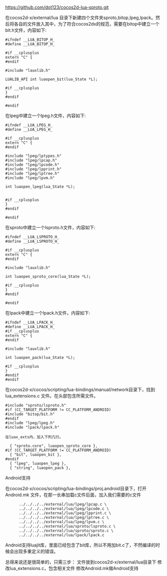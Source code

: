https://github.com/dot123/cocos2d-lua-sproto.git

在cocos2d-x/external/lua 目录下新建四个文件夹sproto,bitop,lpeg,lpack。然后将各自的文件放入其中，为了符合cocos2dx的规范，需要在bitop中建立一个bit.h文件，内容如下:
``` 
#ifndef __LUA_BITOP_H_
#define __LUA_BITOP_H_

#if __cplusplus
extern "C" {
#endif

#include "lauxlib.h"

LUALIB_API int luaopen_bit(lua_State *L);

#if __cplusplus
}
#endif

#endif
``` 
在lpeg中建立一个lpeg.h文件，内容如下:
``` 
#ifndef __LUA_LPEG_H_
#define __LUA_LPEG_H_

#if __cplusplus
extern "C" {
#endif

#include "lpeg/lptypes.h"
#include "lpeg/lpcap.h"
#include "lpeg/lpcode.h"
#include "lpeg/lpprint.h"
#include "lpeg/lptree.h"
#include "lpeg/lpvm.h"

int luaopen_lpeg(lua_State *L);
  

#if __cplusplus
}
#endif

#endif
``` 
在sproto中建立一个lsproto.h文件，内容如下:
``` 
#ifndef __LUA_LSPROTO_H_
#define __LUA_LSPROTO_H_

#if __cplusplus
extern "C" {
#endif

#include "lauxlib.h"

int luaopen_sproto_core(lua_State *L);

#if __cplusplus
}
#endif

#endif
``` 
在lpack中建立一个lpack.h文件，内容如下:
``` 
#ifndef __LUA_LPACK_H_
#define __LUA_LPACK_H_
#if __cplusplus
extern "C" {
#endif

#include "lauxlib.h"

int luaopen_pack(lua_State *L);

#if __cplusplus
}
#endif
#endif
``` 

在cocos2d-x/cocos/scripting/lua-bindings/manual/network目录下，找到 lua_extensions.c 文件。在头部包含所需文件。
``` 
#include "sproto/lsproto.h"
#if (CC_TARGET_PLATFORM != CC_PLATFORM_ANDROID)
#include "bitop/bit.h"
#endif
#include "lpeg/lpeg.h"
#include "lpack/lpack.h"

在luax_exts内，加入下列几行。

  { "sproto.core", luaopen_sproto_core },
#if (CC_TARGET_PLATFORM != CC_PLATFORM_ANDROID)
  { "bit", luaopen_bit },
#endif
  { "lpeg", luaopen_lpeg },
  { "string", luaopen_pack },

``` 
Android支持

在cocos2d-x/cocos/scripting/lua-bindings/proj.android目录下，打开 Android.mk 文件，在那一长串加载c文件后面，加入我们需要的c文件
``` 
      ../../../../external/lua/lpeg/lpcap.c \
      ../../../../external/lua/lpeg/lpcode.c \
      ../../../../external/lua/lpeg/lpprint.c \
      ../../../../external/lua/lpeg/lptree.c \
      ../../../../external/lua/lpeg/lpvm.c \
      ../../../../external/lua/sproto/lsproto.c \
      ../../../../external/lua/sproto/sproto.c \
      ../../../../external/lua/lpack/lpack.c 
``` 
Android支持luajit库，里面已经包含了bit库，所以不用加bit.c了，不然编译的时候会出现多重定义的错误。

总得来说还是很简单的，只需三步：
  文件放到cocos2d-x/external/lua目录下
  修改lua_extensions.c，包含相关文件
  修改Android.mk做Android支持
